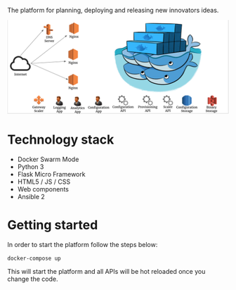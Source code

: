 The platform for planning, deploying and releasing new innovators ideas.

![Architecture overview](docs/images/architecture-overview.png)

# Technology stack

* Docker Swarm Mode
* Python 3
* Flask Micro Framework
* HTML5 / JS / CSS
* Web components
* Ansible 2

# Getting started

In order to start the platform follow the steps below:

```bash
docker-compose up
```

This will start the platform and all APIs will be hot reloaded once you change the code.

